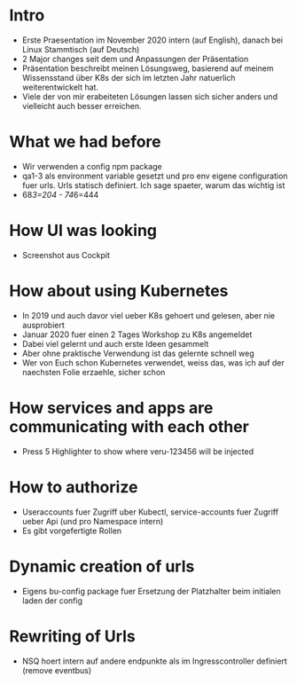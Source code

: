 # Intro

- Erste Praesentation im November 2020 intern (auf English), danach bei Linux Stammtisch (auf Deutsch)
- 2 Major changes seit dem und Anpassungen der Präsentation
- Präsentation beschreibt meinen Lösungsweg, basierend auf meinem Wissensstand über K8s der sich im letzten Jahr natuerlich weiterentwickelt hat.
- Viele der von mir erabeiteten Lösungen lassen sich sicher anders und vielleicht auch besser erreichen.

# What we had before
- Wir verwenden a config npm package
- qa1-3 als environment variable gesetzt und pro env eigene configuration fuer urls. Urls statisch definiert. Ich sage spaeter, warum das wichtig ist
- 68*3=204 - 74*6=444

# How UI was looking
- Screenshot aus Cockpit

# How about using Kubernetes
- In 2019 und auch davor viel ueber K8s gehoert und gelesen, aber nie ausprobiert
- Januar 2020 fuer einen 2 Tages Workshop zu K8s angemeldet
- Dabei viel gelernt und auch erste Ideen gesammelt
- Aber ohne praktische Verwendung ist das gelernte schnell weg
- Wer von Euch schon Kubernetes verwendet, weiss das, was ich auf der naechsten Folie erzaehle, sicher schon

# How services and apps are communicating with each other
- Press 5 Highlighter to show where veru-123456 will be injected

# How to authorize
- Useraccounts fuer Zugriff uber Kubectl, service-accounts fuer Zugriff ueber Api (und pro Namespace intern)
- Es gibt vorgefertigte Rollen

# Dynamic creation of urls
- Eigens bu-config package fuer Ersetzung der Platzhalter beim initialen laden der config

# Rewriting of Urls
- NSQ hoert intern auf andere endpunkte als im Ingresscontroller definiert (remove eventbus)



